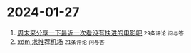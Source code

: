 # 2024-01-27

1. [周末来分享一下最近一次看没有快进的电影吧](https://www.v2ex.com/t/1011960) `29条评论` `问与答`
1. [xdm,求推荐机场](https://www.v2ex.com/t/1011962) `21条评论` `问与答`
